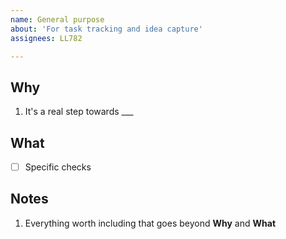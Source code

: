 ```yaml
---
name: General purpose
about: 'For task tracking and idea capture' 
assignees: LL782

---
```


## Why

1. It's a real step towards ___

## What

- [ ] Specific checks

## Notes

1. Everything worth including that goes beyond **Why** and **What**
